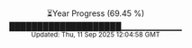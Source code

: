 <p align="center">
⏳Year Progress (69.45 %)<br>
████████████████████▁▁▁▁▁▁▁▁▁▁ <br>
<sub>Updated: Thu, 11 Sep 2025 12:04:58 GMT</sub>
</p>

